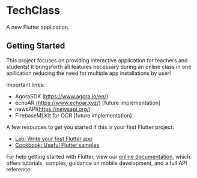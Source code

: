 # TechClass

A new Flutter application.

## Getting Started

This project focuses on providing interactive application for teachers and students!
It bringsforth all features necessary during an online class in one apllication reducing the need for multiple app
installations by user!


Important links:

- AgoraSDK (https://www.agora.io/en/)
- echoAR (https://www.echoar.xyz/) [future implementation]
- newsAPI(https://newsapi.org/)
- FirebaseMLKit for OCR [future implementation]



A few resources to get you started if this is your first Flutter project:

- [Lab: Write your first Flutter app](https://flutter.dev/docs/get-started/codelab)
- [Cookbook: Useful Flutter samples](https://flutter.dev/docs/cookbook)

For help getting started with Flutter, view our
[online documentation](https://flutter.dev/docs), which offers tutorials,
samples, guidance on mobile development, and a full API reference.
